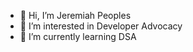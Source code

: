 - 👋 Hi, I’m Jeremiah Peoples
- 👀 I’m interested in Developer Advocacy
- 🌱 I’m currently learning DSA 


<!---
JPeoples5/JPeoples5 is a ✨ special ✨ repository because its `README.md` (this file) appears on your GitHub profile.
You can click the Preview link to take a look at your changes.
--->
